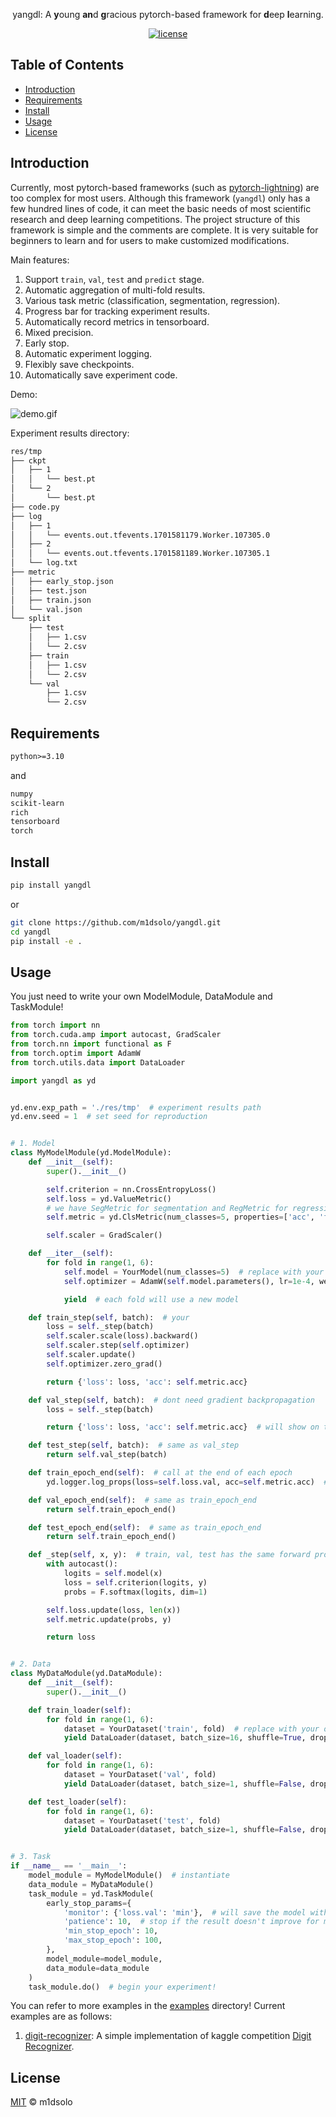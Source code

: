 <div align="center">

yangdl: A **y**oung **an**d **g**racious pytorch-based framework for **d**eep **l**earning.

[![license](https://img.shields.io/badge/License-MIT%202.0-blue.svg)](https://github.com/Lightning-AI/lightning/blob/master/LICENSE)

</div>

## Table of Contents

- [Introduction](#introduction)
- [Requirements](#requirements)
- [Install](#install)
- [Usage](#usage)
- [License](#license)

## Introduction

Currently, most pytorch-based frameworks (such as [pytorch-lightning](https://github.com/Lightning-AI/pytorch-lightning)) are too complex for most users.
Although this framework (`yangdl`) only has a few hundred lines of code, it can meet the basic needs of most scientific research and deep learning competitions.
The project structure of this framework is simple and the comments are complete.
It is very suitable for beginners to learn and for users to make customized modifications.

Main features:

1. Support `train`, `val`, `test` and `predict` stage.
2. Automatic aggregation of multi-fold results.
3. Various task metric (classification, segmentation, regression).
4. Progress bar for tracking experiment results.
5. Automatically record metrics in tensorboard.
6. Mixed precision.
7. Early stop.
8. Automatic experiment logging.
9. Flexibly save checkpoints.
10. Automatically save experiment code.

Demo:

![demo.gif](https://github.com/m1dsolo/yangdl/assets/74849775/c7cc1597-1ed6-4c11-adc2-3aeab8bea265)

Experiment results directory:

```txt
res/tmp
├── ckpt
│   ├── 1
│   │   └── best.pt
│   └── 2
│       └── best.pt
├── code.py
├── log
│   ├── 1
│   │   └── events.out.tfevents.1701581179.Worker.107305.0
│   ├── 2
│   │   └── events.out.tfevents.1701581189.Worker.107305.1
│   └── log.txt
├── metric
│   ├── early_stop.json
│   ├── test.json
│   ├── train.json
│   └── val.json
└── split
    ├── test
    │   ├── 1.csv
    │   └── 2.csv
    ├── train
    │   ├── 1.csv
    │   └── 2.csv
    └── val
        ├── 1.csv
        └── 2.csv
```

## Requirements

```txt
python>=3.10
```
and
```txt
numpy
scikit-learn
rich
tensorboard
torch
```

## Install

```bash
pip install yangdl
```
or
```bash
git clone https://github.com/m1dsolo/yangdl.git
cd yangdl
pip install -e .
```

## Usage

You just need to write your own ModelModule, DataModule and TaskModule!

```python
from torch import nn
from torch.cuda.amp import autocast, GradScaler
from torch.nn import functional as F
from torch.optim import AdamW
from torch.utils.data import DataLoader

import yangdl as yd


yd.env.exp_path = './res/tmp'  # experiment results path
yd.env.seed = 1  # set seed for reproduction


# 1. Model
class MyModelModule(yd.ModelModule):
    def __init__(self):
        super().__init__()

        self.criterion = nn.CrossEntropyLoss()
        self.loss = yd.ValueMetric()
        # we have SegMetric for segmentation and RegMetric for regression
        self.metric = yd.ClsMetric(num_classes=5, properties=['acc', 'f1_score'])

        self.scaler = GradScaler()

    def __iter__(self):
        for fold in range(1, 6):
            self.model = YourModel(num_classes=5)  # replace with your model
            self.optimizer = AdamW(self.model.parameters(), lr=1e-4, weight_decay=1e-4)

            yield  # each fold will use a new model

    def train_step(self, batch):  # your 
        loss = self._step(batch)
        self.scaler.scale(loss).backward()
        self.scaler.step(self.optimizer)
        self.scaler.update()
        self.optimizer.zero_grad()

        return {'loss': loss, 'acc': self.metric.acc}

    def val_step(self, batch):  # dont need gradient backpropagation
        loss = self._step(batch)

        return {'loss': loss, 'acc': self.metric.acc}  # will show on the progress bar

    def test_step(self, batch):  # same as val_step
        return self.val_step(batch)

    def train_epoch_end(self):  # call at the end of each epoch
        yd.logger.log_props(loss=self.loss.val, acc=self.metric.acc)  # log properties of metric

    def val_epoch_end(self):  # same as train_epoch_end
        return self.train_epoch_end()

    def test_epoch_end(self):  # same as train_epoch_end
        return self.train_epoch_end()

    def _step(self, x, y):  # train, val, test has the same forward propagation
        with autocast():
            logits = self.model(x)
            loss = self.criterion(logits, y)
            probs = F.softmax(logits, dim=1)

        self.loss.update(loss, len(x))
        self.metric.update(probs, y)

        return loss


# 2. Data
class MyDataModule(yd.DataModule):
    def __init__(self):
        super().__init__()

    def train_loader(self):
        for fold in range(1, 6):
            dataset = YourDataset('train', fold)  # replace with your own dataset
            yield DataLoader(dataset, batch_size=16, shuffle=True, drop_last=True)  # yield DataLoader for each fold

    def val_loader(self):
        for fold in range(1, 6):
            dataset = YourDataset('val', fold)
            yield DataLoader(dataset, batch_size=1, shuffle=False, drop_last=False)

    def test_loader(self):
        for fold in range(1, 6):
            dataset = YourDataset('test', fold)
            yield DataLoader(dataset, batch_size=1, shuffle=False, drop_last=False)


# 3. Task
if __name__ == '__main__':
    model_module = MyModelModule()  # instantiate
    data_module = MyDataModule()
    task_module = yd.TaskModule(
        early_stop_params={
            'monitor': {'loss.val': 'min'},  # will save the model with the smallest loss
            'patience': 10,  # stop if the result doesn't improve for more than 10 epochs
            'min_stop_epoch': 10,
            'max_stop_epoch': 100,
        },
        model_module=model_module,
        data_module=data_module
    )
    task_module.do()  # begin your experiment!
```

You can refer to more examples in the [examples](./examples) directory!
Current examples are as follows:

1. [digit-recognizer](./examples/digit-recognizer.py): A simple implementation of kaggle competition [Digit Recognizer](https://www.kaggle.com/c/digit-recognizer).

## License

[MIT](LICENSE) © m1dsolo

